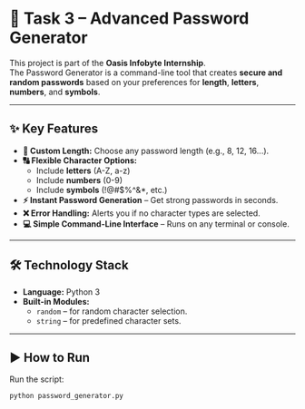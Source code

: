 # 🔐 Task 3 – Advanced Password Generator

This project is part of the **Oasis Infobyte Internship**.  
The Password Generator is a command-line tool that creates **secure and random passwords** based on your preferences for **length**, **letters**, **numbers**, and **symbols**.

---

## ✨ Key Features
- **🔢 Custom Length:** Choose any password length (e.g., 8, 12, 16...).
- **🔠 Flexible Character Options:** 
  - Include **letters** (A-Z, a-z)
  - Include **numbers** (0-9)
  - Include **symbols** (!@#$%^&*, etc.)
- **⚡ Instant Password Generation** – Get strong passwords in seconds.
- **❌ Error Handling:** Alerts you if no character types are selected.
- **💻 Simple Command-Line Interface** – Runs on any terminal or console.

---

## 🛠️ Technology Stack
- **Language:** Python 3
- **Built-in Modules:**
  - `random` – for random character selection.
  - `string` – for predefined character sets.

---
## ▶️ How to Run
 Run the script:
   ```bash
   python password_generator.py


